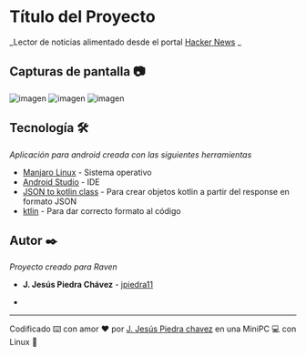 # Título del Proyecto

_Lector de noticias alimentado desde el portal [Hacker News](https://hn.algolia.com/) _

## Capturas de pantalla 📷

![imagen](https://github.com/user-attachments/assets/2562e5b2-601c-469b-b310-758349da37f0)
![imagen](https://github.com/user-attachments/assets/b9efa98e-ecb0-4dc1-8a55-0224c89eac2e)
![imagen](https://github.com/user-attachments/assets/b3dc7bea-09b8-447f-a191-2cb18769d190)


## Tecnología 🛠️

_Aplicación para android creada con las siguientes herramientas_

* [Manjaro Linux](https://manjaro.org/) - Sistema operativo
* [Android Studio](https://developer.android.com/studio) - IDE
* [JSON to kotlin class](https://plugins.jetbrains.com/plugin/9960-json-to-kotlin-class-jsontokotlinclass-) - Para crear objetos kotlin a partir del response en formato JSON
* [ktlin](https://plugins.jetbrains.com/plugin/15057-ktlint) - Para dar correcto formato al código


## Autor ✒️

_Proyecto creado para Raven_

* **J. Jesús Piedra Chávez** - [jpiedra11](https://github.com/jpiedra11)

* 
---
Codificado ⌨️ con amor ❤️ por [J. Jesús Piedra chavez](https://github.com/jpiedra11) en una MiniPC 💻 con Linux 🐧
